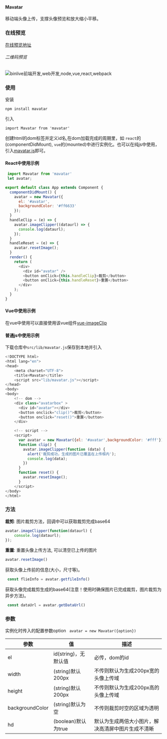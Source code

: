 #### Mavatar ####

移动端头像上传，支撑头像预览和放大缩小平移。


### 在线预览 ###
[在线预览地址](http://admin.binlive.cn/mavatar "在线预览地址")

###### 二维码预览
![binlive前端开发,web开发,node,vue,react,webpack](http://img.binlive.cn/upload/1525271432704qrcode.png)
### 使用
安装

    npm install mavatar
引入

    import Mavatar from 'mavatar'

创建html的dom标签并定义id名,在dom加载完成的周期里，如 `react`的(componentDidMount), `vue`的(mounted)中进行实例化。也可以在纯js中使用，引入[mavatar.js](https://github.com/Hzy0913/Mavatar/blob/master/src/lib/mavatar.js "mavatar.js")即可。

#### React中使用示例
```javascript
 import Mavatar from 'mavatar'
 let avatar;

export default class App extends Component {
  componentDidMount() {
    avatar = new Mavatar({
      el: '#avatar',
      backgroundColor: '#ff6633'
    });
  }
  handleClip = (e) => {
    avatar.imageClipper((dataurl) => {
      console.log(dataurl);
    });
  }
  handleReset = (e) => {
    avatar.resetImage();
  }
  render() {
    return (
      <div>
        <div id="avatar" />
        <button onClick={this.handleClip}>裁剪</button>
        <button onClick={this.handleReset}>重置</button>
      </div>
    );
  }
}
```
#### Vue中使用示例
在vue中使用可以直接使用该vue组件[vue-imageClip](https://github.com/Hzy0913/vue-imageClip "vue-imageClip")

#### 普通js中使用示例
下载仓库中`src/lib/mavatar.js`保存到本地并引入
```javascript
<!DOCTYPE html>
<html lang="en">
<head>
	<meta charset="UTF-8">
	<title>Mavatar</title>
  	<script src="lib/mavatar.js"></script>
</head>
<body>
<body>
	<!-- dom -->
	<div class="avatarbox" >
	  <div id="avatar"></div>
	  <button onclick="clip()">裁剪</button>
	  <button onclick="reset()">重置</button>
	</div>

	<!-- script -->
	<script>
	  var avatar = new Mavatar({el: '#avatar',backgroundColor: '#fff'});
	  function clip() {
	    avatar.imageClipper(function (data) {
	      alert('裁剪成功，生成的图片已覆盖在上传框内');
	      console.log(data);
	    })
	  }
	  function reset() {
	    avatar.resetImage();
	  }
	</script>
</body>
</html>
```

### 方法 ###


**裁剪**: 图片裁剪方法，回调中可以获取裁剪完成base64
```javascript
avatar.imageClipper(function(dataurl) {
	console.log(dataurl);
});
```
**重置**: 重置头像上传方法, 可以清空已上传的图片
```javascript
avatar.resetImage()
```

获取头像上传前的信息(大小，尺寸等)。
```javascript
 const flieInfo = avatar.getfileInfo()
```
获取头像完成裁剪生成的base64(注意！使用时确保图片已完成裁剪，图片裁剪为异步方法)。
```javascript
 const dataUrl = avatar.getDataUrl()
```
### 参数

实例化时传入的配置参数option
` avatar = new Mavatar({option})`

|参数   |值   |描述   |
| ------------ | ------------ | ------------ |
| el  | id(string)，无默认值  | 必传，dom的id  |
| width  |(string)默认200px   | 不传则默认为生成200px宽的头像上传域  |
| height  |(string)默认200px   | 不传则默认为生成200px高的头像上传域  |
|  backgroundColor | (string)默认为空  | 不传则裁剪时空的区域为透明  |
|  hd |  (boolean)默认为true  |  默认为生成两倍大小图片，解决高清屏中图片生成不清晰 |
